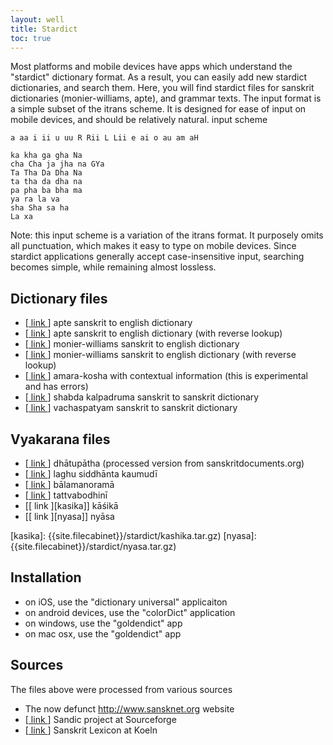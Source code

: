 ```yaml
---
layout: well
title: Stardict
toc: true
---
```


Most platforms and mobile devices have apps which understand the "stardict" dictionary format. As a result, you can easily add new stardict dictionaries, and search them. Here, you will find stardict files for sanskrit dictionaries (monier-williams, apte), and grammar texts. The input format is a simple subset of the itrans scheme. It is designed for ease of input on mobile devices, and should be relatively natural.
input scheme 

~~~
a aa i ii u uu R Rii L Lii e ai o au am aH

ka kha ga gha Na
cha Cha ja jha na GYa
Ta Tha Da Dha Na
ta tha da dha na
pa pha ba bha ma
ya ra la va
sha Sha sa ha
La xa
~~~

Note: this input scheme is a variation of the itrans format. It purposely omits all punctuation, which makes it easy to type on mobile devices. Since stardict applications generally accept case-insensitive input, searching becomes simple, while remaining almost lossless.

## Dictionary files

* [[ link ][apte]] apte sanskrit to english dictionary
* [[ link ][aptebi]] apte sanskrit to english dictionary (with reverse lookup)
* [[ link ][mw]] monier-williams sanskrit to english dictionary
* [[ link ][mwbi]] monier-williams sanskrit to english dictionary (with reverse lookup)
* [[ link ][amara]] amara-kosha with contextual information (this is experimental and has errors)
* [[ link ][shabda]] shabda kalpadruma sanskrit to sanskrit dictionary
* [[ link ][vacha]] vachaspatyam sanskrit to sanskrit dictionary

## Vyakarana files

* [[ link ][dhatu]] dhātupātha (processed version from sanskritdocuments.org)
* [[ link ][lsk]] laghu siddhānta kaumudī
* [[ link ][bala]] bālamanoramā 
* [[ link ][tb]] tattvabodhinī
* [[ link ][kasika]] kāśikā
* [[ link ][nyasa]] nyāsa

[apte]: {{site.filecabinet}}/stardict/apte.tar.gz
[aptebi]: {{site.filecabinet}}/stardict/apte-bi.tar.gz
[mw]: {{site.filecabinet}}/stardict/mw-itrans-dev.tar.gz
[mwbi]: {{site.filecabinet}}/stardict/mw-bi-itrans-dev.tar.gz
[amara]: {{site.filecabinet}}/stardict/amara-context-2.tar.gz
[shabda]: {{site.filecabinet}}/stardict/kalpadruma.tar.gz
[vacha]: {{site.filecabinet}}/stardict/vachaspatyam.tar.gz

[dhatu]: {{site.filecabinet}}/stardict/dhatupatha.tar.gz
[lsk]: {{site.filecabinet}}/stardict/laghu-kaumudi.tar.gz
[bala]: {{site.filecabinet}}/stardict/balamanorama.tar.gz
[tb]: {{site.filecabinet}}/stardict/tattvabodhini.tar.gz
[kasika]: {{site.filecabinet}}/stardict/kashika.tar.gz)
[nyasa]: {{site.filecabinet}}/stardict/nyasa.tar.gz)


## Installation

* on iOS, use the "dictionary universal" applicaiton
* on android devices, use the "colorDict" application
* on windows, use the "goldendict" app
* on mac osx, use the "goldendict" app

## Sources

The files above were processed from various sources

* The now defunct http://www.sansknet.org website
* [[ link ][sandic]] Sandic project at Sourceforge
* [[ link ][koeln]] Sanskrit Lexicon at Koeln

[sandic]: http://sourceforge.net/projects/sandic/
[koeln]: http://www.sanskrit-lexicon.uni-koeln.de/index.html

